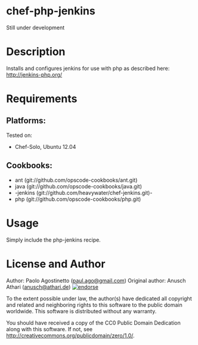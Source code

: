 chef-php-jenkins
================

Still under development

Description
===========

Installs and configures jenkins for use with php as described here:
http://jenkins-php.org/

Requirements
============

## Platforms:

Tested on:

* Chef-Solo, Ubuntu 12.04

## Cookbooks:

* ant (git://github.com/opscode-cookbooks/ant.git)
* java (git://github.com/opscode-cookbooks/java.git)
* -jenkins (git://github.com/heavywater/chef-jenkins.git)-
* php (git://github.com/opscode-cookbooks/php.git)


Usage
=====

Simply include the php-jenkins recipe.

License and Author
==================

Author: Paolo Agostinetto (<paul.ago@gmail.com>)
Original author: Anusch Athari (<anusch@athari.de>) [![endorse](http://api.coderwall.com/anusch-athari/endorsecount.png)](http://coderwall.com/anusch-athari)

To the extent possible under law, the author(s) have dedicated all copyright and
related and neighboring rights to this software to the public domain worldwide.
This software is distributed without any warranty.

You should have received a copy of the CC0 Public Domain Dedication along with
this software. If not, see <http://creativecommons.org/publicdomain/zero/1.0/>.
